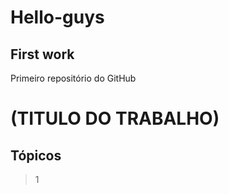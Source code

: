 # Hello-guys #
## First work ##
Primeiro repositório do GitHub
# (TITULO DO TRABALHO) #
## Tópicos ##
>1 

